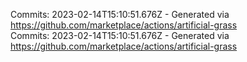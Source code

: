 Commits: 2023-02-14T15:10:51.676Z - Generated via https://github.com/marketplace/actions/artificial-grass
<br>
Commits: 2023-02-14T15:10:51.676Z - Generated via https://github.com/marketplace/actions/artificial-grass
<br>
